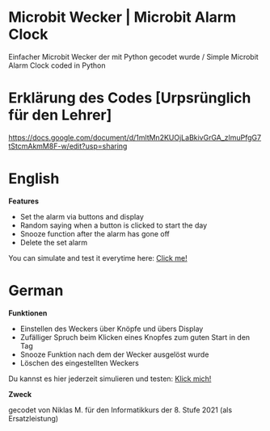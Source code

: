 # Microbit Wecker | Microbit Alarm Clock 

Einfacher Microbit Wecker der mit Python gecodet wurde / Simple Microbit Alarm Clock coded in Python

# Erklärung des Codes [Urpsrünglich für den Lehrer]

https://docs.google.com/document/d/1mltMn2KUOjLaBkivGrGA_zlmuPfgG7tStcmAkmM8F-w/edit?usp=sharing

# English


**Features**

+ Set the alarm via buttons and display<br/>
+ Random saying when a button is clicked to start the day<br/>
+ Snooze function after the alarm has gone off<br/>
+ Delete the set alarm<br/>

You can simulate and test it everytime here: [Click me!](https://create.withcode.uk/python/F6J)

# German


**Funktionen**

+ Einstellen des Weckers über Knöpfe und übers Display<br/>
+ Zufälliger Spruch beim Klicken eines Knopfes zum guten Start in den Tag<br/>
+ Snooze Funktion nach dem der Wecker ausgelöst wurde<br/>
+ Löschen des eingestellten Weckers<br/>

Du kannst es hier jederzeit simulieren und testen: [Klick mich!](https://create.withcode.uk/python/F6K)


**Zweck**<br/>

gecodet von Niklas M. für den Informatikkurs der 8. Stufe 2021 (als Ersatzleistung)<br/>

